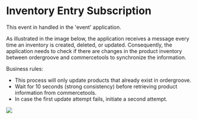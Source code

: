 # Inventory Entry Subscription

This event in handled in the 'event' application.

As illustrated in the image below, the application receives a message every time an inventory is created, deleted, or updated. Consequently, the application needs to check if there are changes in the product inventory between ordergroove and commercetools to synchronize the information.

Business rules:
 - This process will only update products that already exist in ordergroove.
 - Wait for 10 seconds (strong consistency) before retrieving product information from commercetools.
 - In case the first update attempt fails, initiate a second attempt.

<img src="https://github.com/gluo-dev/ordergroove-commercetools-connector/blob/main/docs/diagrams/diagram-inventory-entry-event.jpg" />